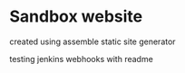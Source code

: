 
# Sandbox website

created using assemble static site generator

testing jenkins webhooks with readme
